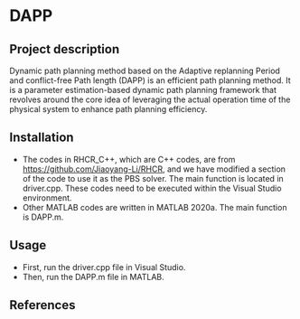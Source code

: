 # DAPP
## Project description 
Dynamic path planning method based on the Adaptive replanning Period and conflict-free Path length (DAPP) is an efficient path planning method. It is a parameter estimation-based dynamic path planning framework that revolves around the core idea of leveraging the actual operation time of the physical system to enhance path planning efficiency.
## Installation
- The codes in RHCR_C++, which are C++ codes, are from https://github.com/Jiaoyang-Li/RHCR, and we have modified a section of the code to use it as the PBS solver. The main function is located in driver.cpp. These codes need to be executed within the Visual Studio environment.
- Other MATLAB codes are written in MATLAB 2020a. The main function is DAPP.m.
## Usage
- First, run the driver.cpp file in Visual Studio.
- Then, run the DAPP.m file in MATLAB.
## References
